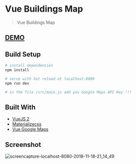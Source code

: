 # Vue Buildings Map

> Vue Buildings Map

## [DEMO](vue-buildings-map.firebaseapp.com)

## Build Setup

``` bash
# install dependencies
npm install

# serve with hot reload at localhost:8080
npm run dev

# in the file /src/main.js add you Google Maps API Key !!!
```

## Built With

* [VueJS 2](https://vuejs.org/)
* [Materializecss](https://materializecss.com/)
* [Vue Google Maps](https://github.com/xkjyeah/vue-google-maps)

## Screenshot

![screencapture-localhost-8080-2018-11-18-21_14_49](https://user-images.githubusercontent.com/6087113/48677567-0908b000-eb77-11e8-9071-d85703896feb.png)


